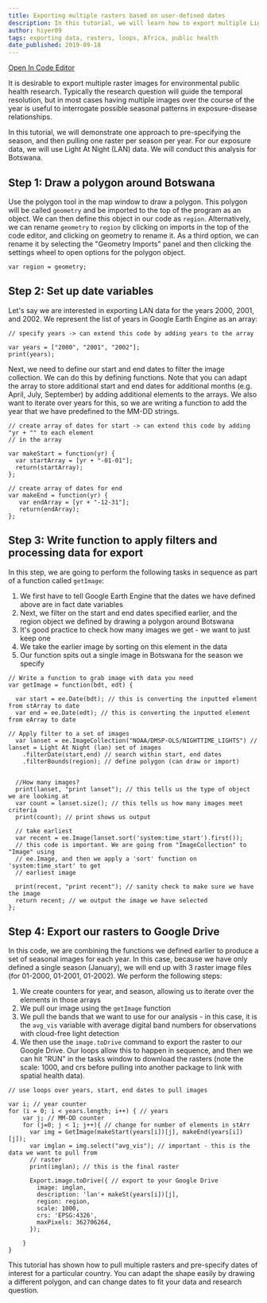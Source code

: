 ```yaml
---
title: Exporting multiple rasters based on user-defined dates
description: In this tutorial, we will learn how to export multiple Light At Night (LAN) rasters for the same month over multiple years.
author: hiyer09
tags: exporting data, rasters, loops, Africa, public health
date_published: 2019-09-18
---
```


[Open In Code Editor](https://code.earthengine.google.com/2d3ad0c07630e858f0274d86a207d994)

It is desirable to export multiple raster images for environmental public health research. Typically the research question will guide the temporal resolution, but in most cases having multiple images over the course of the year is useful to interrogate possible seasonal patterns in exposure-disease relationships.

In this tutorial, we will demonstrate one approach to pre-specifying the season, and then pulling one raster per season per year. For our exposure data, we will use Light At Night (LAN) data. We will conduct this analysis for Botswana.

## Step 1: Draw a polygon around Botswana

Use the polygon tool in the map window to draw a polygon. This polygon will be called `geometry` and be imported to the top of the program as an object. We can then define this object in our code as `region`. Alternatively, we can rename `geometry` to `region` by clicking on imports in the top of the code editor, and clicking on geometry to rename it. As a third option, we can rename it by selecting the "Geometry Imports" panel and then clicking the settings wheel to open options for the polygon object.

```
var region = geometry;
```

## Step 2: Set up date variables

Let's say we are interested in exporting LAN data for the years 2000, 2001, and 2002. We represent the list of years in Google Earth Engine as an array:

```
// specify years -> can extend this code by adding years to the array

var years = ["2000", "2001", "2002"];
print(years);
```

Next, we need to define our start and end dates to filter the image collection. We can do this by defining functions. Note that you can adapt the array to store additional start and end dates for additional months (e.g. April, July, September) by adding additional elements to the arrays. We also want to iterate over years for this, so we are writing a function to add the year that we have predefined to the MM-DD strings.

```
// create array of dates for start -> can extend this code by adding "yr + "" to each element
// in the array

var makeStart = function(yr) {
  var startArray = [yr + "-01-01"]; 
  return(startArray);
};

// create array of dates for end
var makeEnd = function(yr) {
   var endArray = [yr + "-12-31"];
   return(endArray);
};
```
## Step 3: Write function to apply filters and processing data for export

In this step, we are going to perform the following tasks in sequence as part of a function called `getImage`:

1. We first have to tell Google Earth Engine that the dates we have defined above are in fact date variables
2. Next, we filter on the start and end dates specified earlier, and the region object we defined by drawing a polygon around Botswana
3. It's good practice to check how many images we get - we want to just keep one
4. We take the earlier image by sorting on this element in the data
5. Our function spits out a single image in Botswana for the season we specify

```
// Write a function to grab image with data you need
var getImage = function(bdt, edt) {
  
  var start = ee.Date(bdt); // this is converting the inputted element from stArray to date
  var end = ee.Date(edt); // this is converting the inputted element from eArray to date

// Apply filter to a set of images
  var lanset = ee.ImageCollection("NOAA/DMSP-OLS/NIGHTTIME_LIGHTS") // lanset = Light At Night (lan) set of images
    .filterDate(start,end) // search within start, end dates
    .filterBounds(region); // define polygon (can draw or import)


  //How many images?
  print(lanset, "print lanset"); // this tells us the type of object we are looking at
  var count = lanset.size(); // this tells us how many images meet criteria
  print(count); // print shows us output
  
  // take earliest
  var recent = ee.Image(lanset.sort('system:time_start').first()); 
  // this code is important. We are going from "ImageCollection" to "Image" using
  // ee.Image, and then we apply a 'sort' function on 'system:time_start' to get 
  // earliest image

  print(recent, "print recent"); // sanity check to make sure we have the image
  return recent; // we output the image we have selected
};
```
## Step 4: Export our rasters to Google Drive

In this code, we are combining the functions we defined earlier to produce a set of seasonal images for each year. In this case, because we have only defined a single season (January), we will end up with 3 raster image files (for 01-2000, 01-2001, 01-2002). We perform the following steps:

1. We create counters for year, and season, allowing us to iterate over the elements in those arrays
2. We pull our image using the `getImage` function
3. We pull the bands that we want to use for our analysis - in this case, it is the `avg_vis` variable with average digital band numbers for observations with cloud-free light detection
4. We then use the `image.toDrive` command to export the raster to our Google Drive. Our loops allow this to happen in sequence, and then we can hit "RUN" in the tasks window to download the rasters (note the scale: 1000, and crs before pulling into another package to link with spatial health data).

```
// use loops over years, start, end dates to pull images

var i; // year counter
for (i = 0; i < years.length; i++) { // years
    var j; // MM-DD counter
    for (j=0; j < 1; j++){ // change for number of elements in stArr
      var img = GetImage(makeStart(years[i])[j], makeEnd(years[i])[j]);
      var imglan = img.select("avg_vis"); // important - this is the data we want to pull from
      // raster
      print(imglan); // this is the final raster
      
      Export.image.toDrive({ // export to your Google Drive
        image: imglan,
        description: 'lan'+ makeSt(years[i])[j],
        region: region,
        scale: 1000,
        crs: 'EPSG:4326',
        maxPixels: 362706264,
      });
      
    }
}
```

This tutorial has shown how to pull multiple rasters and pre-specify dates of interest for a particular country. You can adapt the shape easily by drawing a different polygon, and can change dates to fit your data and research question.
